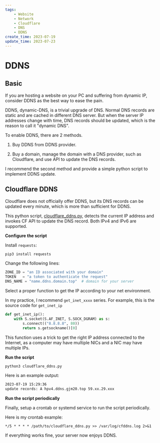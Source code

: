 ```yaml
---
tags:
    - Website
    - Network
    - Cloudflare
    - DNS
    - DDNS
create_time: 2023-07-19
update_time: 2023-07-23
---
```


# DDNS

## Basic

If you are hosting a website on your PC and suffering from dynamic IP, consider DDNS as the best way to ease the pain.

DDNS, dynamic-DNS, is a trivial upgrade of DNS. Normal DNS records are static and are cached in different DNS server. But when the server IP addresses change with time, DNS records should be updated, which is the reason to call it "dynamic DNS".

To enable DDNS, there are 2 methods.

1. Buy DDNS from DDNS provider.

2. Buy a domain, manage the domain with a DNS provider, such as Cloudflare, and use API to update the DNS records.

I recommend the second method and provide a simple python script to implement DDNS update.


## Cloudflare DDNS

Cloudflare does not officially offer DDNS, but its DNS records can be updated every minute, which is more than sufficient for DDNS. 

This python script, [cloudflare_ddns.py](https://gist.github.com/GJCav/9f5fca89ad6e5d7785ca9c7e1469a96c), detects the current IP address and invokes CF API to update the DNS record. Both IPv4 and IPv6 are supported.

**Configure the script**

Install `requests`:

``` bash
pip3 install requests
```

Change the following lines:

``` python 
ZONE_ID = "an ID associated with your domain"
TOKEN   = "a token to authenticate the request"
DNS_NAME = "name.ddns.domain.top"  # domain for your server
```

Select a proper function to get the IP according to your net environment.

In my practice, I recommend `get_inet_xxxx` series. For example, this is the source code for `get_inet_ip`

``` python 
def get_inet_ip():
    with S.socket(S.AF_INET, S.SOCK_DGRAM) as s:
        s.connect(("8.8.8.8", 80))
        return s.getsockname()[0]

```

This function uses a trick to get the right IP address connected to the Internet, as a computer may have multiple NICs and a NIC may have multiple IPs. 

**Run the script**

``` bash 
python3 cloudflare_ddns.py
```

Here is an example output:

``` txt
2023-07-19 15:29:36
update records: A hpv4.ddns.gjm20.top 59.xx.29.xxx
```

**Run the script periodically**

Finally, setup a crontab or systemd service to run the script periodically. 

Here is my crontab example:

``` cron
*/5 * * * * /path/to/cloudflare_ddns.py >> /var/log/cfddns.log 2>&1
```

If everything works fine, your server now enjoys DDNS.

